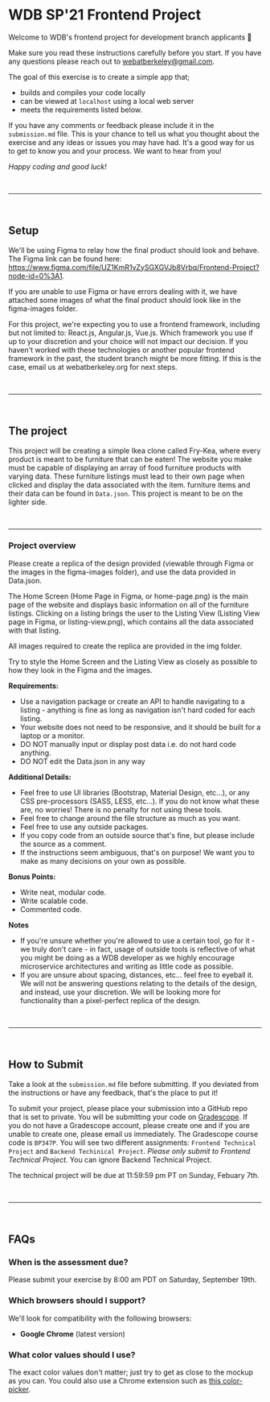 # WDB SP'21 Frontend Project

Welcome to WDB's frontend project for development branch applicants 👋

Make sure you read these instructions carefully before you start. If you have any questions please reach out to webatberkeley@gmail.com.

The goal of this exercise is to create a simple app that;

- builds and compiles your code locally
- can be viewed at `localhost` using a local web server
- meets the requirements listed below.

If you have any comments or feedback please include it in the `submission.md` file. This is your chance to tell us what you thought about the exercise and any ideas or issues you may have had. It's a good way for us to get to know you and your process. We want to hear from you!

_Happy coding and good luck!_

<br />

---

<br />

## Setup

We'll be using Figma to relay how the final product should look and behave. The Figma link can be found here: https://www.figma.com/file/UZ1KmR1vZySGXGVJb8Vrbq/Frontend-Project?node-id=0%3A1.

If you are unable to use Figma or have errors dealing with it, we have attached some images of what the final product should look like in the figma-images folder.

For this project, we're expecting you to use a frontend framework, including but not limited to: React.js, Angular.js, Vue.js. Which framework you use if up to your discretion and your choice will not impact our decision. If you haven't worked with these technologies or another popular frontend framework in the past, the student branch might be more fitting. If this is the case, email us at webatberkeley.org for next steps.

<br />

---

<br />

## The project

This project will be creating a simple Ikea clone called Fry-Kea, where every product is meant to be furniture that can be eaten! The website you make must be capable of displaying an array of food furniture products with varying data. These furniture listings must lead to their own page when clicked and display the data associated with the item. furniture items and their data can be found in `Data.json`. This project is meant to be on the lighter side.

<br />

---

### **Project overview**

Please create a replica of the design provided (viewable through Figma or the images in the figma-images folder), and use the data provided in Data.json.

The Home Screen (Home Page in Figma, or home-page.png) is the main page of the website and displays basic information on all of the furniture listings. Clicking on a listing brings the user to the Listing View (Listing View page in Figma, or listing-view.png), which contains all the data associated with that listing.

All images required to create the replica are provided in the img folder.

Try to style the Home Screen and the Listing View as closely as possible to how they look in the Figma and the images.

**Requirements:**

- Use a navigation package or create an API to handle navigating to a listing - anything is fine as long as navigation isn't hard coded for each listing.
- Your website does not need to be responsive, and it should be built for a laptop or a monitor.
- DO NOT manually input or display post data i.e. do not hard code anything.
- DO NOT edit the Data.json in any way

**Additional Details:**

- Feel free to use UI libraries (Bootstrap, Material Design, etc...), or any CSS pre-processors (SASS, LESS, etc...). If you do not know what these are, no worries! There is no penalty for not using these tools.
- Feel free to change around the file structure as much as you want.
- Feel free to use any outside packages.
- If you copy code from an outside source that's fine, but please include the source as a comment.
- If the instructions seem ambiguous, that's on purpose! We want you to make as many decisions on your own as possible.

**Bonus Points:**

- Write neat, modular code.
- Write scalable code.
- Commented code.

**Notes**

- If you're unsure whether you're allowed to use a certain tool, go for it - we truly don't care - in fact, usage of outside tools is reflective of what you might be doing as a WDB developer as we highly encourage microservice architectures and writing as little code as possible.
- If you are unsure about spacing, distances, etc... feel free to eyeball it. We will not be answering questions relating to the details of the design, and instead, use your discretion. We will be looking more for functionality than a pixel-perfect replica of the design.

<br />

---

<br />

## How to Submit

Take a look at the `submission.md` file before submitting. If you deviated from the instructions or have any feedback, that's the place to put it!

To submit your project, please place your submission into a GitHub repo that is set to private. You will be submitting your code on [Gradescope](https://www.gradescope.com/). If you do not have a Gradescope account, please create one and if you are unable to create one, please email us immediately. The Gradescope course code is `BP347P`. You will see two different assignments: `Frontend Technical Project` and `Backend Techinical Project`. _Please only submit to Frontend Technical Project._ You can ignore Backend Technical Project.

The technical project will be due at 11:59:59 pm PT on Sunday, Febuary 7th.

<br />

---

<br />

## FAQs

### **When is the assessment due?**

Please submit your exercise by 8:00 am PDT on Saturday, September 19th.

### **Which browsers should I support?**

We'll look for compatibility with the following browsers:

- **Google Chrome** (latest version)

### **What color values should I use?**

The exact color values don't matter; just try to get as close to the mockup as you can. You could also use a Chrome extension such as <a href="https://chrome.google.com/webstore/detail/colorpick-eyedropper/ohcpnigalekghcmgcdcenkpelffpdolg?hl=en" target="_blank">this color-picker</a>.
